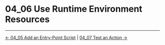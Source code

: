 # 04_06 Use Runtime Environment Resources

<!-- FooterStart -->
---
[← 04_05 Add an Entry-Point Script](../04_05_add_an_entrypoint_script/README.md) | [04_07 Test an Action →](../04_07_test_an_action/README.md)
<!-- FooterEnd -->
